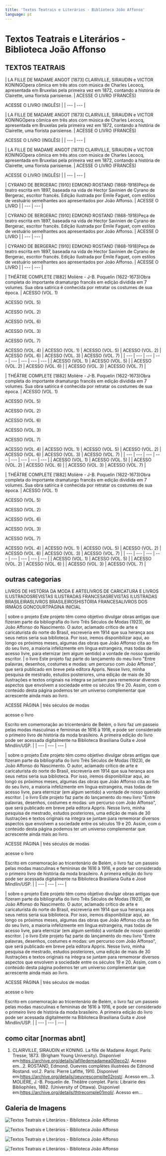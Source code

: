```yaml
---
title: 'Textos Teatrais e Literários - Biblioteca João Affonso'
language: pt
---
```


# Textos Teatrais e Literários - Biblioteca João Affonso

## TEXTOS TEATRAIS

| LA FILLE DE MADAME ANGOT [1873]
CLAIRVILLE, SIRAUDIN e VICTOR KONINGÓpera cômica em três atos com música de Charles Lecocq, apresentada em Bruxelas pela primeira vez em 1872, contando a história de Clairette, uma florista parisiense. | ACESSE O LIVRO (FRANCÊS)




ACESSE O LIVRO (INGLÊS) |
| --- | --- |

| LA FILLE DE MADAME ANGOT [1873]
CLAIRVILLE, SIRAUDIN e VICTOR KONINGÓpera cômica em três atos com música de Charles Lecocq, apresentada em Bruxelas pela primeira vez em 1872, contando a história de Clairette, uma florista parisiense. | ACESSE O LIVRO (FRANCÊS)




ACESSE O LIVRO (INGLÊS) |
| --- | --- |

| LA FILLE DE MADAME ANGOT [1873]
CLAIRVILLE, SIRAUDIN e VICTOR KONINGÓpera cômica em três atos com música de Charles Lecocq, apresentada em Bruxelas pela primeira vez em 1872, contando a história de Clairette, uma florista parisiense. | ACESSE O LIVRO (FRANCÊS)




ACESSE O LIVRO (INGLÊS) |
| --- | --- |

| CYRANO DE BERGERAC [1910]
EDMOND ROSTAND (1868-1918)Peça de teatro escrita em 1897, baseada na vida de Hector Savinien de Cyrano de Bergerac, escritor francês. Edição ilustrada por Émile Faguet, com estilos de vestuário semelhantes aos apresentados por João Affonso. | ACESSE O LIVRO |
| --- | --- |

| CYRANO DE BERGERAC [1910]
EDMOND ROSTAND (1868-1918)Peça de teatro escrita em 1897, baseada na vida de Hector Savinien de Cyrano de Bergerac, escritor francês. Edição ilustrada por Émile Faguet, com estilos de vestuário semelhantes aos apresentados por João Affonso. | ACESSE O LIVRO |
| --- | --- |

| CYRANO DE BERGERAC [1910]
EDMOND ROSTAND (1868-1918)Peça de teatro escrita em 1897, baseada na vida de Hector Savinien de Cyrano de Bergerac, escritor francês. Edição ilustrada por Émile Faguet, com estilos de vestuário semelhantes aos apresentados por João Affonso. | ACESSE O LIVRO |
| --- | --- |

| THÉÂTRE COMPLETE [1882]
Molière - J-B. Poquelin (1622-1673)Obra completa do importante dramaturgo francês em edição dividida em 7 volumes. Sua obra satírica é conhecida por retratar os costumes de sua época. | ACESSO (VOL. 1)


 


ACESSO (VOL. 5)


 










ACESSO (VOL. 2)


 


ACESSO (VOL. 6)


 










ACESSO (VOL. 3)


 


ACESSO (VOL. 7)


 





ACESSO (VOL. 4) | ACESSO (VOL. 1) | ACESSO (VOL. 5) | ACESSO (VOL. 2) | ACESSO (VOL. 6) | ACESSO (VOL. 3) | ACESSO (VOL. 7) |
| --- | --- | --- | --- | --- | --- | --- | --- |
| ACESSO (VOL. 1) | ACESSO (VOL. 5) |
| ACESSO (VOL. 2) | ACESSO (VOL. 6) |
| ACESSO (VOL. 3) | ACESSO (VOL. 7) |

| THÉÂTRE COMPLETE [1882]
Molière - J-B. Poquelin (1622-1673)Obra completa do importante dramaturgo francês em edição dividida em 7 volumes. Sua obra satírica é conhecida por retratar os costumes de sua época. | ACESSO (VOL. 1)


 


ACESSO (VOL. 5)


 










ACESSO (VOL. 2)


 


ACESSO (VOL. 6)


 










ACESSO (VOL. 3)


 


ACESSO (VOL. 7)


 





ACESSO (VOL. 4) | ACESSO (VOL. 1) | ACESSO (VOL. 5) | ACESSO (VOL. 2) | ACESSO (VOL. 6) | ACESSO (VOL. 3) | ACESSO (VOL. 7) |
| --- | --- | --- | --- | --- | --- | --- | --- |
| ACESSO (VOL. 1) | ACESSO (VOL. 5) |
| ACESSO (VOL. 2) | ACESSO (VOL. 6) |
| ACESSO (VOL. 3) | ACESSO (VOL. 7) |

| THÉÂTRE COMPLETE [1882]
Molière - J-B. Poquelin (1622-1673)Obra completa do importante dramaturgo francês em edição dividida em 7 volumes. Sua obra satírica é conhecida por retratar os costumes de sua época. | ACESSO (VOL. 1)


 


ACESSO (VOL. 5)


 










ACESSO (VOL. 2)


 


ACESSO (VOL. 6)


 










ACESSO (VOL. 3)


 


ACESSO (VOL. 7)


 





ACESSO (VOL. 4) | ACESSO (VOL. 1) | ACESSO (VOL. 5) | ACESSO (VOL. 2) | ACESSO (VOL. 6) | ACESSO (VOL. 3) | ACESSO (VOL. 7) |
| --- | --- | --- | --- | --- | --- | --- | --- |
| ACESSO (VOL. 1) | ACESSO (VOL. 5) |
| ACESSO (VOL. 2) | ACESSO (VOL. 6) |
| ACESSO (VOL. 3) | ACESSO (VOL. 7) |

## outras categorias

LIVROS DE HISTÓRIA DA MODA E ARTELIVROS DE CARICATURA E LIVROS ILUSTRADOSREVISTAS ILUSTRADAS FRANCESASREVISTAS ILUSTRADAS BRASILEIRASLIVROS BRASILEIROSHISTÓRIA FRANCESALIVROS DOS IRMÃOS GONCOURTPÁGINA INICIAL

| sobre o projeto
​Este projeto têm como objetivo divulgar obras antigas que fizeram parte da bibliografia do livro Três Séculos de Modas (1923), de João Affonso do Nascimento. O autor, aclamado crítico de arte e caricaturista do norte do Brasil, escreveria em 1914 que sua herança aos seus netos seria sua biblioteca. Por isso, iremos disponibilizar aqui, ao longo os próximos meses, algumas das obras que João Affonso cita ao fim do seu livro, a maioria infelizmente em língua estrangeira, mas todas de acesso livre, para eternizar (em algum sentido) a vontade de nosso querido escritor. | o livro
​Este projeto faz parte do lançamento do meu livro "Entre palavras, desenhos, costumes e modas: um percurso com João Affonso", que será publicado em breve pela editora Appris. Nesse livro, minha pesquisa de mestrado, estudos posteriores, uma edição de mais de 30 ilustrações e textos originais na íntegra se juntam para rememorar diversos aspectos que envolvem a sociedade entre os séculos 19 e 20. Assim, com o conteúdo desta página podemos ter um universo complementar que acrescente ainda mais ao livro.


ACESSE PÁGINA | trés séculos de modas








acesse o livro


Escrito em comemoração ao tricentenário de Belém, o livro faz um passeio pelas modas masculinas e femininas de 1616 à 1916, e pode ser considerado o primeiro livro de história da moda brasileiro. A primeira edição do livro pode ser acessada digitalmente na Biblioteca Brasiliana Guita e José Mindlin/USP. |
| --- | --- | --- |

| sobre o projeto
​Este projeto têm como objetivo divulgar obras antigas que fizeram parte da bibliografia do livro Três Séculos de Modas (1923), de João Affonso do Nascimento. O autor, aclamado crítico de arte e caricaturista do norte do Brasil, escreveria em 1914 que sua herança aos seus netos seria sua biblioteca. Por isso, iremos disponibilizar aqui, ao longo os próximos meses, algumas das obras que João Affonso cita ao fim do seu livro, a maioria infelizmente em língua estrangeira, mas todas de acesso livre, para eternizar (em algum sentido) a vontade de nosso querido escritor. | o livro
​Este projeto faz parte do lançamento do meu livro "Entre palavras, desenhos, costumes e modas: um percurso com João Affonso", que será publicado em breve pela editora Appris. Nesse livro, minha pesquisa de mestrado, estudos posteriores, uma edição de mais de 30 ilustrações e textos originais na íntegra se juntam para rememorar diversos aspectos que envolvem a sociedade entre os séculos 19 e 20. Assim, com o conteúdo desta página podemos ter um universo complementar que acrescente ainda mais ao livro.


ACESSE PÁGINA | trés séculos de modas








acesse o livro


Escrito em comemoração ao tricentenário de Belém, o livro faz um passeio pelas modas masculinas e femininas de 1616 à 1916, e pode ser considerado o primeiro livro de história da moda brasileiro. A primeira edição do livro pode ser acessada digitalmente na Biblioteca Brasiliana Guita e José Mindlin/USP. |
| --- | --- | --- |

| sobre o projeto
​Este projeto têm como objetivo divulgar obras antigas que fizeram parte da bibliografia do livro Três Séculos de Modas (1923), de João Affonso do Nascimento. O autor, aclamado crítico de arte e caricaturista do norte do Brasil, escreveria em 1914 que sua herança aos seus netos seria sua biblioteca. Por isso, iremos disponibilizar aqui, ao longo os próximos meses, algumas das obras que João Affonso cita ao fim do seu livro, a maioria infelizmente em língua estrangeira, mas todas de acesso livre, para eternizar (em algum sentido) a vontade de nosso querido escritor. | o livro
​Este projeto faz parte do lançamento do meu livro "Entre palavras, desenhos, costumes e modas: um percurso com João Affonso", que será publicado em breve pela editora Appris. Nesse livro, minha pesquisa de mestrado, estudos posteriores, uma edição de mais de 30 ilustrações e textos originais na íntegra se juntam para rememorar diversos aspectos que envolvem a sociedade entre os séculos 19 e 20. Assim, com o conteúdo desta página podemos ter um universo complementar que acrescente ainda mais ao livro.


ACESSE PÁGINA | trés séculos de modas








acesse o livro


Escrito em comemoração ao tricentenário de Belém, o livro faz um passeio pelas modas masculinas e femininas de 1616 à 1916, e pode ser considerado o primeiro livro de história da moda brasileiro. A primeira edição do livro pode ser acessada digitalmente na Biblioteca Brasiliana Guita e José Mindlin/USP. |
| --- | --- | --- |

## como citar [normas abnt]

1. CLAIRVILLE, SIRAUDIN et KONING. La fille de Madame Angot. Paris: Tresse, 1873. (Brigham Young University). Disponível em:<https://archive.org/details/lafilledemadamea00leco2/>. Acesso em...2. ROSTAND, Edmond. Ouevres complètes illustrées de Edmond Rostand. vol.2. Paris: Pierre Lafitte, 1910. Disponível em:<https://archive.org/details/oeuvrescomplte02rost/>. Acesso em...3. MOLIÉRE, J.-B. Poquelin de. Théâtre complet. Paris: Librairie des Bibliophiles, 1882. (University of Ottawa). Disponível em:<https://archive.org/details/thtrecomple01moli/>. Acesso em...

## Galeria de Imagens

![Textos Teatrais e Literários - Biblioteca João Affonso](/assets/images/textos-teatrais-e-literarios-biblioteca-joao-affonso-01.png)

![Textos Teatrais e Literários - Biblioteca João Affonso](/assets/images/textos-teatrais-e-literarios-biblioteca-joao-affonso-02.png)

![Textos Teatrais e Literários - Biblioteca João Affonso](/assets/images/textos-teatrais-e-literarios-biblioteca-joao-affonso-03.png)

![Textos Teatrais e Literários - Biblioteca João Affonso](/assets/images/textos-teatrais-e-literarios-biblioteca-joao-affonso-04.jpg)

